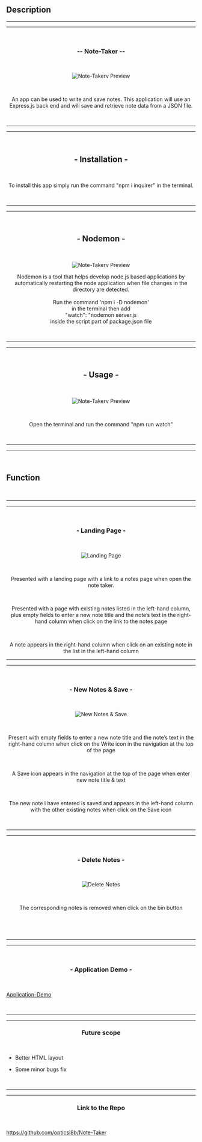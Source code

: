 ## Description

<hr><hr><br>
<h3 align="center">-- Note-Taker --</h3>
<br>

<p align="center">
<img src="https://i.imgur.com/Rk3GanU.png" title="source: imgur.com" alt="Note-Takerv Preview"/>
</p>

<br>
<p align="center">
An app can be used to write and save notes. This application will use an Express.js back end and will save and retrieve note data from a JSON file.</p>
<br>

<hr>
<hr>

<br><h2 align="center">- Installation - </h2><br>

<p align="center">
To install this app simply run the command "npm i inquirer"  in the terminal.
</p><br><hr><hr>

<br><h2 align="center">- Nodemon - </h2><br>

<p align="center">
<img src="https://i.imgur.com/2aj3MpR.png" title="source: imgur.com" alt="Note-Takerv Preview"/>
</p>

<p align="center">
Nodemon is a tool that helps develop node.js based applications by automatically restarting the node application when file changes in the directory are detected.<br><br>
Run the command 'npm i -D nodemon' <br> in the terminal then
add <br> "watch": "nodemon server.js  <br>inside the script part of package.json file
</p>
<br>
<hr>
<hr>

<br>
<h2 align="center">- Usage -</h2>
<br>

<p align="center">
<img src="https://i.imgur.com/hSpl5i6.gif" title="source: imgur.com" alt="Note-Takerv Preview"/>
</p><br>


<p align="center">
Open the terminal and run the command "npm run watch"</p>

<br>
<hr>
<hr>
<br>

## Function

<br>
<hr>
<hr>

<br>
<h3 align="center">- Landing Page -</h3>
<br>

<p align="center">
<img src="https://i.imgur.com/jKLfrOw.gif" title="source: imgur.com" alt="Landing Page"/>
</p><br>


<p align="center">
Presented with a landing page with a link to a notes page when open the note taker.</p>

<br>
<p align="center">
Presented with a page with existing notes listed in the left-hand column, plus empty fields to enter a new note title and the note’s text in the right-hand column when click on the link to the notes page</p>
<br>

<p align="center">
A note appears in the right-hand column when click on an existing note in the list in the left-hand column</p>

<hr>
<hr>
<br>
<h3 align="center">- New Notes & Save -</h3>
<br>

<p align="center">
<img src="https://i.imgur.com/5zUeprd.gif" title="source: imgur.com" alt="New Notes & Save"/>
</p><br>

<p align="center">
Present with empty fields to enter a new note title and the note’s text in the right-hand column when click on the Write icon in the navigation at the top of the page</p><br>
<p align="center">
A Save icon appears in the navigation at the top of the page when enter new note title & text</p><br>
<p align="center">
The new note I have entered is saved and appears in the left-hand column with the other existing notes when click on the Save icon</p><br>


<hr><hr>

<br>
<h3 align="center">- Delete Notes -</h3>
<br>

<p align="center">
<img src="https://i.imgur.com/itOkuu3.gif" title="source: imgur.com" alt="Delete Notes"/>
</p><br>


<p align="center">
The corresponding notes is removed when click on the bin button</p><br>


<br><hr><hr>




<br>
<h3 align="center">- Application Demo -</h3>
<br>

<a align="center" href="https://note-taker-opticsl8b.herokuapp.com/" target="_blank">Application-Demo</a>


<br>
<hr>
<hr>

<h3 align="center">Future scope</h3><br>

- Better HTML layout 

- Some minor bugs fix

<br><hr>
<hr>

<h3 align="center">Link to the Repo</h3>
<br>

https://github.com/opticsl8b/Note-Taker

